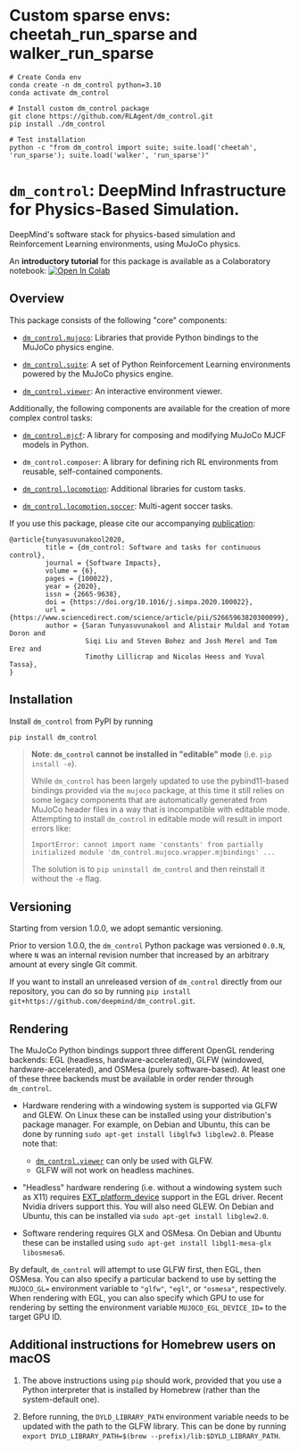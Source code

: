 # Custom sparse envs: cheetah_run_sparse and walker_run_sparse

```
# Create Conda env
conda create -n dm_control python=3.10
conda activate dm_control

# Install custom dm_control package
git clone https://github.com/RLAgent/dm_control.git
pip install ./dm_control

# Test installation
python -c "from dm_control import suite; suite.load('cheetah', 'run_sparse'); suite.load('walker', 'run_sparse')"
```

# `dm_control`: DeepMind Infrastructure for Physics-Based Simulation.

DeepMind's software stack for physics-based simulation and Reinforcement
Learning environments, using MuJoCo physics.

An **introductory tutorial** for this package is available as a Colaboratory
notebook:
[![Open In Colab](https://colab.research.google.com/assets/colab-badge.svg)](https://colab.research.google.com/github/deepmind/dm_control/blob/main/tutorial.ipynb)

## Overview

This package consists of the following "core" components:

-   [`dm_control.mujoco`]: Libraries that provide Python bindings to the MuJoCo
    physics engine.

-   [`dm_control.suite`]: A set of Python Reinforcement Learning environments
    powered by the MuJoCo physics engine.

-   [`dm_control.viewer`]: An interactive environment viewer.

Additionally, the following components are available for the creation of more
complex control tasks:

-   [`dm_control.mjcf`]: A library for composing and modifying MuJoCo MJCF
    models in Python.

-   `dm_control.composer`: A library for defining rich RL environments from
    reusable, self-contained components.

-   [`dm_control.locomotion`]: Additional libraries for custom tasks.

-   [`dm_control.locomotion.soccer`]: Multi-agent soccer tasks.

If you use this package, please cite our accompanying [publication]:

```
@article{tunyasuvunakool2020,
         title = {dm_control: Software and tasks for continuous control},
         journal = {Software Impacts},
         volume = {6},
         pages = {100022},
         year = {2020},
         issn = {2665-9638},
         doi = {https://doi.org/10.1016/j.simpa.2020.100022},
         url = {https://www.sciencedirect.com/science/article/pii/S2665963820300099},
         author = {Saran Tunyasuvunakool and Alistair Muldal and Yotam Doron and
                   Siqi Liu and Steven Bohez and Josh Merel and Tom Erez and
                   Timothy Lillicrap and Nicolas Heess and Yuval Tassa},
}
```

## Installation

Install `dm_control` from PyPI by running

```sh
pip install dm_control
```

> **Note**: **`dm_control` cannot be installed in "editable" mode** (i.e. `pip
> install -e`).
>
> While `dm_control` has been largely updated to use the pybind11-based bindings
> provided via the `mujoco` package, at this time it still relies on some legacy
> components that are automatically generated from MuJoCo header files in a way
> that is incompatible with editable mode. Attempting to install `dm_control` in
> editable mode will result in import errors like:
>
> ```
> ImportError: cannot import name 'constants' from partially initialized module 'dm_control.mujoco.wrapper.mjbindings' ...
> ```
>
> The solution is to `pip uninstall dm_control` and then reinstall it without
> the `-e` flag.

## Versioning

Starting from version 1.0.0, we adopt semantic versioning.

Prior to version 1.0.0, the `dm_control` Python package was versioned `0.0.N`,
where `N` was an internal revision number that increased by an arbitrary amount
at every single Git commit.

If you want to install an unreleased version of `dm_control` directly from our
repository, you can do so by running `pip install
git+https://github.com/deepmind/dm_control.git`.

## Rendering

The MuJoCo Python bindings support three different OpenGL rendering backends:
EGL (headless, hardware-accelerated), GLFW (windowed, hardware-accelerated), and
OSMesa (purely software-based). At least one of these three backends must be
available in order render through `dm_control`.

*   Hardware rendering with a windowing system is supported via GLFW and GLEW.
    On Linux these can be installed using your distribution's package manager.
    For example, on Debian and Ubuntu, this can be done by running `sudo apt-get
    install libglfw3 libglew2.0`. Please note that:

    -   [`dm_control.viewer`] can only be used with GLFW.
    -   GLFW will not work on headless machines.

*   "Headless" hardware rendering (i.e. without a windowing system such as X11)
    requires [EXT_platform_device] support in the EGL driver. Recent Nvidia
    drivers support this. You will also need GLEW. On Debian and Ubuntu, this
    can be installed via `sudo apt-get install libglew2.0`.

*   Software rendering requires GLX and OSMesa. On Debian and Ubuntu these can
    be installed using `sudo apt-get install libgl1-mesa-glx libosmesa6`.

By default, `dm_control` will attempt to use GLFW first, then EGL, then OSMesa.
You can also specify a particular backend to use by setting the `MUJOCO_GL=`
environment variable to `"glfw"`, `"egl"`, or `"osmesa"`, respectively. When
rendering with EGL, you can also specify which GPU to use for rendering by
setting the environment variable `MUJOCO_EGL_DEVICE_ID=` to the target GPU ID.

## Additional instructions for Homebrew users on macOS

1.  The above instructions using `pip` should work, provided that you use a
    Python interpreter that is installed by Homebrew (rather than the
    system-default one).

2.  Before running, the `DYLD_LIBRARY_PATH` environment variable needs to be
    updated with the path to the GLFW library. This can be done by running
    `export DYLD_LIBRARY_PATH=$(brew --prefix)/lib:$DYLD_LIBRARY_PATH`.

[EXT_platform_device]: https://www.khronos.org/registry/EGL/extensions/EXT/EGL_EXT_platform_device.txt
[Releases page on the MuJoCo GitHub repository]: https://github.com/deepmind/mujoco/releases
[MuJoCo website]: https://mujoco.org/
[publication]: https://doi.org/10.1016/j.simpa.2020.100022
[`ctypes`]: https://docs.python.org/3/library/ctypes.html
[`dm_control.mjcf`]: dm_control/mjcf/README.md
[`dm_control.mujoco`]: dm_control/mujoco/README.md
[`dm_control.suite`]: dm_control/suite/README.md
[`dm_control.viewer`]: dm_control/viewer/README.md
[`dm_control.locomotion`]: dm_control/locomotion/README.md
[`dm_control.locomotion.soccer`]: dm_control/locomotion/soccer/README.md
